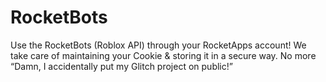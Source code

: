 # RocketBots
Use the RocketBots (Roblox API) through your RocketApps account! We take care of maintaining your Cookie &amp; storing it in a secure way. No more “Damn, I accidentally put my Glitch project on public!”
